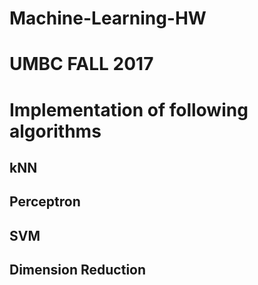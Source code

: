 # Machine-Learning-HW
# UMBC FALL 2017

# Implementation of following algorithms
## kNN
## Perceptron
## SVM
## Dimension Reduction
